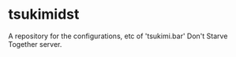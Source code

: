 # tsukimidst
A repository for the configurations, etc of 'tsukimi.bar' Don't Starve Together server.
